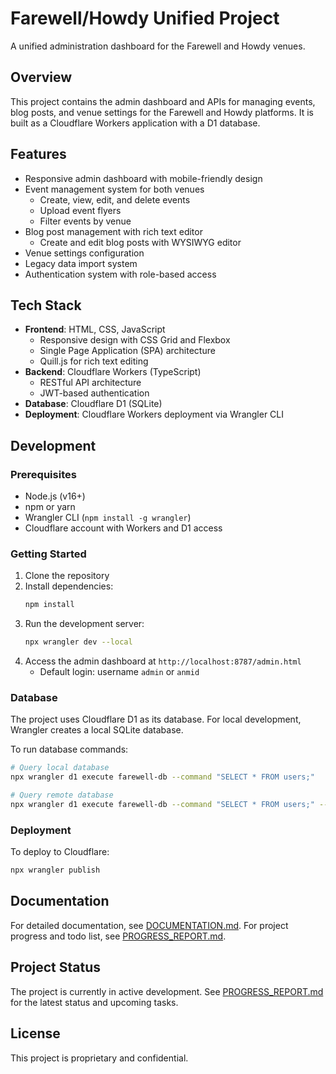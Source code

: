 # Farewell/Howdy Unified Project

A unified administration dashboard for the Farewell and Howdy venues.

## Overview

This project contains the admin dashboard and APIs for managing events, blog posts, and venue settings for the Farewell and Howdy platforms. It is built as a Cloudflare Workers application with a D1 database.

## Features

- Responsive admin dashboard with mobile-friendly design
- Event management system for both venues
  - Create, view, edit, and delete events
  - Upload event flyers
  - Filter events by venue
- Blog post management with rich text editor
  - Create and edit blog posts with WYSIWYG editor
- Venue settings configuration
- Legacy data import system
- Authentication system with role-based access

## Tech Stack

- **Frontend**: HTML, CSS, JavaScript
  - Responsive design with CSS Grid and Flexbox
  - Single Page Application (SPA) architecture
  - Quill.js for rich text editing
- **Backend**: Cloudflare Workers (TypeScript)
  - RESTful API architecture
  - JWT-based authentication
- **Database**: Cloudflare D1 (SQLite)
- **Deployment**: Cloudflare Workers deployment via Wrangler CLI

## Development

### Prerequisites

- Node.js (v16+)
- npm or yarn
- Wrangler CLI (`npm install -g wrangler`)
- Cloudflare account with Workers and D1 access

### Getting Started

1. Clone the repository
2. Install dependencies:
   ```bash
   npm install
   ```
3. Run the development server:
   ```bash
   npx wrangler dev --local
   ```
4. Access the admin dashboard at `http://localhost:8787/admin.html`
   - Default login: username `admin` or `anmid`

### Database

The project uses Cloudflare D1 as its database. For local development, Wrangler creates a local SQLite database.

To run database commands:
```bash
# Query local database
npx wrangler d1 execute farewell-db --command "SELECT * FROM users;"

# Query remote database
npx wrangler d1 execute farewell-db --command "SELECT * FROM users;" --remote
```

### Deployment

To deploy to Cloudflare:
```bash
npx wrangler publish
```

## Documentation

For detailed documentation, see [DOCUMENTATION.md](DOCUMENTATION.md).
For project progress and todo list, see [PROGRESS_REPORT.md](PROGRESS_REPORT.md).

## Project Status

The project is currently in active development. See [PROGRESS_REPORT.md](PROGRESS_REPORT.md) for the latest status and upcoming tasks.

## License

This project is proprietary and confidential.
